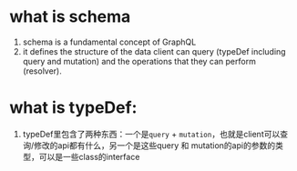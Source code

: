 # what is schema
1. schema is a fundamental concept of GraphQL
1. it defines the structure of the data client can query (typeDef including query and mutation) and the operations that they can perform (resolver). 

# what is typeDef:
1. typeDef里包含了两种东西：一个是`query` + `mutation`，也就是client可以查询/修改的api都有什么，另一个是这些query 和 mutation的api的参数的类型，可以是一些class的interface